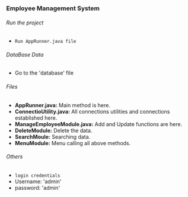 ### Employee Management System

###### Run the project
- `Run AppRunner.java file` 

###### DataBase Data 
 + Go to the 'database' file
 
###### Files 
+ **AppRunner.java:** Main method is here.
+ **ConnectioUtility.java:** All connections utilities and connections established here.
+ **ManageEmployeeModule.java:** Add and Update functions are here.
+ **DeleteModule:** Delete the data.
+ **SearchMoule:** Searching data.
+ **MenuModule:** Menu calling all above methods.

###### Others
+ `login credentials`
+ Username: 'admin'
+ password: 'admin'

